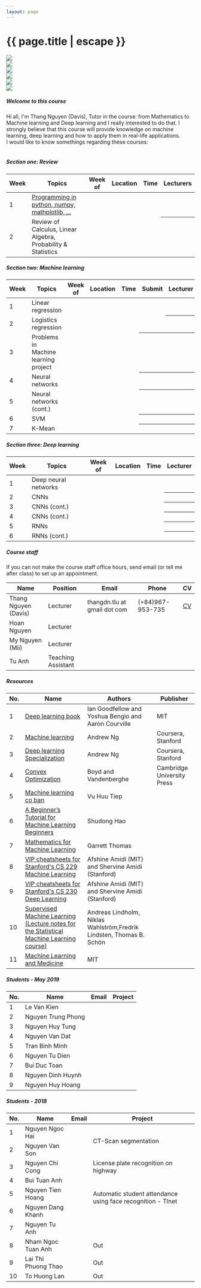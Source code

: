 ```yaml
---
layout: page
---
```

<h1 class="page-title gray-text text-darken-3">{{ page.title | escape }}</h1>
<div class="carousel carousel-slider center"  data-indicators="true" data-namespace="DIVcarouselcarousel-slider1">
    <div class="carousel-item red white-text" href="#one!">
      <img src="/resources/img/IMG_0906.jpg">
    </div>
    <div class="carousel-item red white-text" href="#two!">
      <img src="/resources/img/IMG_0740.jpg">
    </div>
    <div class="carousel-item red white-text" href="#three!">
      <img src="/resources/img/IMG_0746.jpg">
    </div>
    <div class="carousel-item red white-text" href="#four!">
      <img src="/resources/img/IMG_0747.jpg">
    </div>
    <div class="carousel-item red white-text" href="#five!">
      <img src="/resources/img/IMG_0848.jpg">
    </div>
    <div class="carousel-item red white-text" href="#five!">
      <img src="/resources/img/IMG_0849.jpg">
    </div>
  </div>
  
<div class="section">
    <h5>Welcome to this course</h5> 
Hi all, I'm Thang Nguyen (Davis), Tutor in the course: from Mathematics to Machine learning and Deep learning and I really interested to do that. I strongly believe that this course will provide knowledge on machine learning, deep learning and how to apply them in real-life applications. 
<br>
I would like to know somethings regarding these courses:
<br>
<br>
</div>
<div class="divider"></div>
<div class="divider"></div>
<div class="section">
<h5 >Section one: Review</h5> 
<div class="row">
          <div class="col s12">
            <table class="striped centered">
             <thead class="card-panel  light-blue darken-4 white-text">
                <tr>
                    <th>Week</th>
                    <th>Topics</th>
                    <th>Week of</th>
                    <th>Location </th>
                    <th>Time </th>
                    <th>Lecturers</th>
                </tr>
              </thead>
              <tbody>
                <tr>
                  <td >1</td>
                  <td><a href="http://cs231n.github.io/python-numpy-tutorial/">Programming in python, numpy, mathplotlib, ...</a></td>
                  <td></td>
                  <td></td>
                  <td></td>
                  <th></th>
                </tr>
                <tr>
                  <td >2</td>
                  <td>Review of Calculus, Linear Algebra, Probability & Statistics</td>
                  <td></td>
                  <td></td>
                  <td></td>
                  <th></th>
                </tr>
              </tbody>
            </table>
          </div>
    </div>
</div>
<h5>Section two: Machine learning</h5> 
<div class="row">
          <div class="col s12">
            <table class="striped centered">
             <thead class="card-panel  light-blue darken-4 white-text">
                <tr>
                    <th>Week</th>
                    <th>Topics</th>
                    <th>Week of</th>
                    <th>Location </th>
                    <th>Time</th>
                    <th>Submit</th>
                    <th>Lecturer</th>
                </tr>
              </thead>
              <tbody>
                <tr>
                  <td >1</td>
                  <td><!--<a href="https://github.com/trekhleb/homemade-machine-learning/tree/master/homemade/linear_regression"-->Linear regression</td>
                  <td></td>
                  <td></td>
                  <td></td>
                  <td></td>
                  <th></th>
                </tr>
                <tr>
                  <td>2</td>
                  <td>Logistics regression</td>
                  <td></td>
                  <td></td>
                  <td></td>
                  <td></td>
                  <th></th>
                </tr>
                <tr>
                  <td>3</td>
                  <td>Problems in Machine learning project</td>
                  <td></td>
                  <td></td>
                  <td></td>
                  <th></th>
                  <th></th>
                </tr>
                <tr>
                  <td>4</td>
                  <td>Neural networks</td>
                  <td></td>
                  <td></td>
                  <td></td>
                  <th></th>
                  <th></th>
                </tr>
                <tr>
                  <td>5</td>
                  <td>Neural networks (cont.)</td>
                  <td></td>
                  <td></td>
                  <td></td>
                  <th></th>
                  <th></th>
                </tr>
                <tr>
                  <td>6</td>
                  <td>SVM</td>
                  <td></td>
                  <td></td>
                  <td></td>
                  <th></th>
                  <th></th>
                </tr>
                <tr>
                  <td>7</td>
                  <td>K-Mean</td>
                  <td></td>
                  <td></td>
                  <td></td>
                  <th></th>
                  <th></th>
                </tr>
              </tbody>
            </table>
          </div>
    </div>
<h5>Section three: Deep learning</h5> 
<div class="row">
          <div class="col s12">
            <table class="striped centered">
             <thead class="card-panel  light-blue darken-4 white-text">
                <tr>
                    <th>Week</th>
                    <th>Topics</th>
                    <th>Week of</th>
                    <th>Location </th>
                    <th>Time </th>
                    <th>Lecturer</th>
                </tr>
              </thead>
              <tbody>
                <tr>
                  <td >1</td>
                  <td>Deep neural networks</td>
                  <td></td>
                  <td></td>
                  <td> </td>
                  <th></th>
                </tr>
                <tr>
                  <td>2</td>
                  <td>CNNs</td>
                  <td></td>
                  <td></td>
                  <td> </td>
                  <th></th>
                </tr>
                <tr>
                  <td>3</td>
                  <td>CNNs (cont.)</td>
                  <td></td>
                  <td></td>
                  <td> </td>
                  <th></th>
                </tr>
                <tr>
                  <td>4</td>
                  <td>CNNs (cont.)</td>
                  <td></td>
                  <td></td>
                  <td> </td>
                  <th></th>
                </tr>
                <tr>
                  <td>5</td>
                  <td>RNNs</td>
                  <td></td>
                  <td></td>
                  <td> </td>
                  <th></th>
                </tr>
                <tr>
                  <td>6</td>
                  <td>RNNs (cont.)</td>
                  <td></td>
                  <td></td>
                  <td> </td>
                  <th></th>
                </tr>
              </tbody>
            </table>
          </div>
    </div>

<div class="divider"></div>
<div class="section">
    <h5>Course staff</h5> 
    If you can not make the course staff office hours, send email (or tell me after class) to set up an appointment.

<div class="row">
          <div class="col s12">
            <table class="striped centered">
             <thead class="card-panel  light-blue darken-4 white-text">
                <tr>
                    <th>Name</th>
                    <th>Position</th>
                    <th>Email</th>
                    <th>Phone</th>
                    <th>CV</th>
                </tr>
              </thead>
              <tbody>
                <tr>
                  <td>Thang Nguyen (Davis)</td>
                  <td>Lecturer</td>
                  <td>thangdn.tlu at gmail dot com</td>
                  <td>(+84)967-953-735</td>
                  <td><a href="/resources/CV-Ng-Duc-Thang.pdf">CV</a></td>
                </tr>
                <tr>
                  <td>Hoan Nguyen</td>
                  <td>Lecturer</td>
                  <td></td>
                  <td></td>
                  <td></td>
                </tr>
                <tr>
                  <td>My Nguyen (Mii)</td>
                  <td>Lecturer</td>
                  <td></td>
                  <td></td>
                  <td></td>
                </tr>
                <tr>
                  <td>Tu Anh</td>
                  <td>Teaching Assistant</td>
                  <td></td>
                  <td></td>
                  <td></td>
                </tr>
              </tbody>
            </table>
          </div>
    </div>
</div>

<div class="divider"></div>
<div class="section">
    <h5>Resources</h5> 
    <div class="row">
          <div class="col s12">
            <table class="striped centered">
             <thead class="card-panel teal lighten-2 white-text">
                <tr>
                    <th>No.</th>
                    <th>Name</th>
                    <th>Authors</th>
                    <th>Publisher</th>
                </tr>
              </thead>
              <tbody>
                <tr>
                  <td>1</td>
                  <td><a href="http://deeplearningbook.org">Deep learning book</a></td>
                  <td>Ian Goodfellow and Yoshua Bengio and Aaron Courville</td>
                  <td>MIT</td>
                </tr>
                <tr>
                  <td>2</td>
                  <td><a href="https://www.coursera.org/learn/machine-learning">Machine learning</a></td>
                  <td>Andrew Ng</td>
                  <td>Coursera, Stanford</td>
                </tr>
                <tr>
                  <td>3</td>
                  <td><a href="https://www.coursera.org/specializations/deep-learning">Deep learning Specialization</a></td>
                  <td>Andrew Ng</td>
                  <td>Coursera, Stanford</td>
                </tr>
                <tr>
                  <td>4</td>
                  <td><a href="https://web.stanford.edu/~boyd/cvxbook/bv_cvxbook.pdf">Convex Optimization</a></td>
                  <td>Boyd and Vandenberghe</td>
                  <td>Cambridge University Press</td>
                </tr>
                <tr>
                  <td>5</td>
                  <td><a href="https://machinelearningcoban.com/">Machine learning co ban</a></td>
                  <td>Vu Huu Tiep</td>
                  <td></td>
                </tr>
                <tr>
                  <td>6</td>
                  <td><a href="https://www.dropbox.com/s/cy8rme5f0o3ip5q/a%20beginner%20tutorial%20for%20machine%20learning%20beginner.pdf?dl=0">A Beginner’s Tutorial for Machine Learning Beginners</a></td>
                  <td>Shudong Hao</td>
                  <td></td>
                </tr>
                <tr>
                  <td>7</td>
                  <td><a href="https://gwthomas.github.io/docs/math4ml.pdf">Mathematics for Machine Learning</a></td>
                  <td>Garrett Thomas</td>
                  <td></td>
                </tr>
                <tr>
                  <td>8</td>
                  <td><a href="https://github.com/afshinea/stanford-cs-229-machine-learning">VIP cheatsheets for Stanford's CS 229 Machine Learning</a></td>
                  <td>Afshine Amidi (MIT) and Shervine Amidi (Stanford)</td>
                  <td></td>
                </tr>
                <tr>
                  <td>9</td>
                  <td><a href="https://github.com/afshinea/stanford-cs-230-deep-learning">VIP cheatsheets for Stanford's CS 230 Deep Learning</a></td>
                  <td>Afshine Amidi (MIT) and Shervine Amidi (Stanford)</td>
                  <td></td>
                </tr>
                <tr>
                  <td>10</td>
                  <td><a href="https://media.licdn.com/dms/document/C511FAQFlSnGp6GN_HA/feedshare-document-pdf-analyzed/0?e=1557241200&v=beta&t=jtKSedBi23SMR5Os34W1GxeTIqgcJ7BlKrGnLISXdMY">Supervised Machine Learning (Lecture notes for the Statistical Machine Learning course)</a></td>
                  <td>Andreas Lindholm, Niklas Wahlström,Fredrik Lindsten, Thomas B. Schön</td>
                  <td></td>
                </tr>
                <tr>
                  <td>11</td>
                  <td><a href="https://sgfin.github.io/learning-resources/">Machine Learning and Medicine</a></td>
                  <td>MIT</td>
                  <td></td>
                </tr>
              </tbody>
            </table>
          </div>
    </div>
    
</div>
<div class="section">
    <h5>Students - May 2019</h5> 
    <div class="row">
          <div class="col s12">
            <table class="striped centered">
             <thead class="card-panel teal lighten-2 white-text">
                <tr>
                    <th>No.</th>
                    <th>Name</th>
                    <th>Email</th>
                    <th>Project</th>
                </tr>
              </thead>
              <tbody>
                <tr>
                  <td>1</td>
                  <td>Le Van Kien</td>
                  <td></td>
                  <td></td>
                </tr>
                <tr>
                  <td>2</td>
                  <td>Nguyen Trung Phong</td>
                  <td></td>
                  <td></td>
                </tr>
                <tr>
                  <td>3</td>
                  <td>Nguyen Huy Tung</td>
                  <td></td>
                  <td></td>
                </tr>
                <tr>
                  <td>4</td>
                  <td>Nguyen Van Dat</td>
                  <td></td>
                  <td></td>
                </tr>
                <tr>
                  <td>5</td>
                  <td>Tran Binh Minh</td>
                  <td></td>
                  <td></td>
                </tr>
                <tr>
                  <td>6</td>
                  <td>Nguyen Tu Dien</td>
                  <td></td>
                  <td></td>
                </tr>
                <tr>
                  <td>7</td>
                  <td>Bui Duc Toan</td>
                  <td></td>
                  <td></td>
                </tr>
                <tr>
                  <td>8</td>
                  <td>Nguyen Dinh Huynh</td>
                  <td></td>
                  <td></td>
                </tr>
                <tr>
                  <td>9</td>
                  <td>Nguyen Huy Hoang</td>
                  <td></td>
                  <td></td>
                </tr>
              </tbody>
            </table>
          </div>
    </div>
</div>

<div class="section">
    <h5>Students - 2018</h5> 
    <div class="row">
          <div class="col s12">
            <table class="striped centered">
             <thead class="card-panel teal lighten-2 white-text">
                <tr>
                    <th>No.</th>
                    <th>Name</th>
                    <th>Email</th>
                    <th>Project</th>
                </tr>
              </thead>
              <tbody>
                <tr>
                  <td>1</td>
                  <td>Nguyen Ngoc Hai</td>
                  <td></td>
                  <td rowspan="2">CT-Scan segmentation</td>
                </tr>
                <tr>
                  <td>2</td>
                  <td>Nguyen Van Son</td>
                  <td></td>
                </tr>
                <tr>
                  <td>3</td>
                  <td>Nguyen Chi Cong</td>
                  <td></td>
                  <td>License plate recognition on highway</td>
                </tr>
                <tr>
                  <td>4</td>
                  <td>Bui Tuan Anh</td>
                  <td></td>
                  <td rowspan="3">Automatic student attendance using face recognition - Tlnet</td>
                </tr>
                <tr>
                  <td>5</td>
                  <td>Nguyen Tien Hoang</td>
                  <td></td>
                </tr>
                <tr>
                  <td>6</td>
                  <td>Nguyen Dang Khanh</td>
                  <td></td>
                </tr>
                <tr>
                  <td>7</td>
                  <td>Nguyen Tu Anh</td>
                  <td></td>
                  <td></td>
                </tr>
                <tr>
                  <td>8</td>
                  <td>Nham Ngoc Tuan Anh</td>
                  <td></td>
                  <td>Out</td>
                </tr>
                <tr>
                  <td>9</td>
                  <td>Lai Thi Phuong Thao</td>
                  <td></td>
                  <td>Out</td>
                </tr>
                <tr>
                  <td>10</td>
                  <td>To Huong Lan</td>
                  <td></td>
                  <td>Out</td>
                </tr>
              </tbody>
            </table>
          </div>
    </div>
</div>




